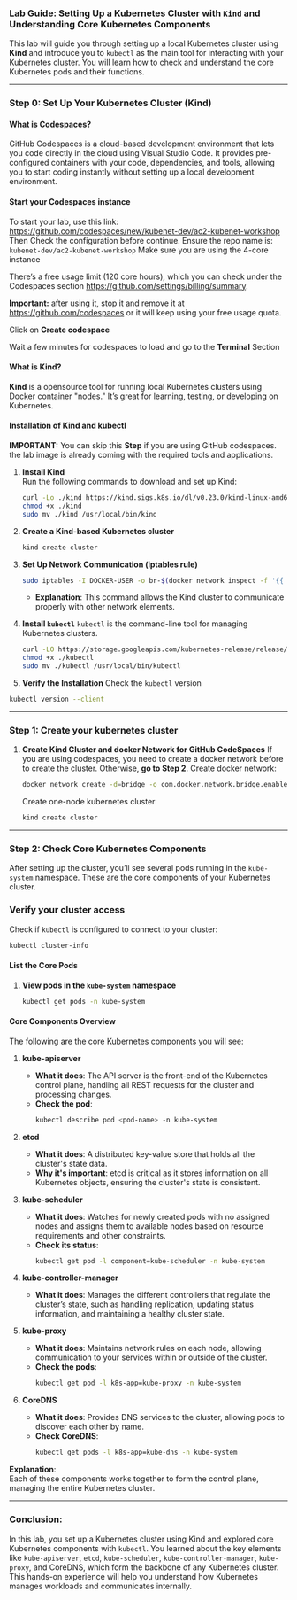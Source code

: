 ### Lab Guide: Setting Up a Kubernetes Cluster with `Kind` and Understanding Core Kubernetes Components

This lab will guide you through setting up a local Kubernetes cluster using **Kind** and introduce you to `kubectl` as the main tool for interacting with your Kubernetes cluster. You will learn how to check and understand the core Kubernetes pods and their functions.

---

### **Step 0: Set Up Your Kubernetes Cluster (Kind)**

#### **What is Codespaces?**
GitHub Codespaces is a cloud-based development environment that lets you code directly in the cloud using Visual Studio Code. It provides pre-configured containers with your code, dependencies, and tools, allowing you to start coding instantly without setting up a local development environment.

#### **Start your Codespaces instance**
To start your lab, use this link: https://github.com/codespaces/new/kubenet-dev/ac2-kubenet-workshop
Then Check the configuration before continue. Ensure the repo name is: `kubenet-dev/ac2-kubenet-workshop`
Make sure you are using the 4-core instance

There’s a free usage limit (120 core hours), which you can check under the Codespaces section
https://github.com/settings/billing/summary.

   **Important:** after using it, stop it and remove it at https://github.com/codespaces or it will keep using your free usage quota.

Click on **Create codespace**

Wait a few minutes for codespaces to load and go to the **Terminal** Section

#### **What is Kind?**
**Kind** is a opensource tool for running local Kubernetes clusters using Docker container "nodes." It’s great for learning, testing, or developing on Kubernetes.

#### **Installation of Kind and kubectl**

  **IMPORTANT:** You can skip this **Step** if you are using GitHub codespaces. the lab image is already coming with the required tools and applications.

1. **Install Kind**  
   Run the following commands to download and set up Kind:
   ```bash
   curl -Lo ./kind https://kind.sigs.k8s.io/dl/v0.23.0/kind-linux-amd64
   chmod +x ./kind
   sudo mv ./kind /usr/local/bin/kind
   ```
2. **Create a Kind-based Kubernetes cluster**  
   ```bash
   kind create cluster
   ```

3. **Set Up Network Communication (iptables rule)**
   ```bash
   sudo iptables -I DOCKER-USER -o br-$(docker network inspect -f '{{ printf "%.12s" .ID }}' kind) -j ACCEPT
   ```
   - **Explanation**: This command allows the Kind cluster to communicate properly with other network elements.

4. **Install `kubectl`**
`kubectl` is the command-line tool for managing Kubernetes clusters.
   ```bash
   curl -LO https://storage.googleapis.com/kubernetes-release/release/$(curl -s https://storage.googleapis.com/kubernetes-release/release/stable.txt)/bin/linux/amd64/kubectl
   chmod +x ./kubectl
   sudo mv ./kubectl /usr/local/bin/kubectl
   ```
5.  **Verify the Installation**
Check the `kubectl` version
   ```bash
   kubectl version --client
   ```
---

### **Step 1: Create your kubernetes cluster**
1. **Create Kind Cluster and docker Network for GitHub CodeSpaces**
   If you are using codespaces, you need to create a docker network before to create the cluster. Otherwise, **go to Step 2**.
   Create docker network:
   ```bash
   docker network create -d=bridge -o com.docker.network.bridge.enable_ip_masquerade=true -o com.docker.network.driver.mtu=1500 --subnet fc00:f853:ccd:e793::/64 kind
   ```
   Create one-node kubernetes cluster
   ```bash
   kind create cluster
   ```

---

### **Step 2: Check Core Kubernetes Components**
After setting up the cluster, you’ll see several pods running in the `kube-system` namespace. These are the core components of your Kubernetes cluster.

### **Verify your cluster access**  
   Check if `kubectl` is configured to connect to your cluster:
   ```bash
   kubectl cluster-info
   ```

#### **List the Core Pods**
1. **View pods in the `kube-system` namespace**
   ```bash
   kubectl get pods -n kube-system
   ```

#### **Core Components Overview**
The following are the core Kubernetes components you will see:

1. **kube-apiserver**
   - **What it does**: The API server is the front-end of the Kubernetes control plane, handling all REST requests for the cluster and processing changes.
   - **Check the pod**:
     ```bash
     kubectl describe pod <pod-name> -n kube-system
     ```

2. **etcd**
   - **What it does**: A distributed key-value store that holds all the cluster's state data.
   - **Why it's important**: etcd is critical as it stores information on all Kubernetes objects, ensuring the cluster's state is consistent.

3. **kube-scheduler**
   - **What it does**: Watches for newly created pods with no assigned nodes and assigns them to available nodes based on resource requirements and other constraints.
   - **Check its status**:
     ```bash
     kubectl get pod -l component=kube-scheduler -n kube-system
     ```

4. **kube-controller-manager**
   - **What it does**: Manages the different controllers that regulate the cluster’s state, such as handling replication, updating status information, and maintaining a healthy cluster state.

5. **kube-proxy**
   - **What it does**: Maintains network rules on each node, allowing communication to your services within or outside of the cluster.
   - **Check the pods**:
     ```bash
     kubectl get pod -l k8s-app=kube-proxy -n kube-system
     ```

6. **CoreDNS**
   - **What it does**: Provides DNS services to the cluster, allowing pods to discover each other by name.
   - **Check CoreDNS**:
     ```bash
     kubectl get pods -l k8s-app=kube-dns -n kube-system
     ```

**Explanation**:  
Each of these components works together to form the control plane, managing the entire Kubernetes cluster.


---

### **Conclusion:**
In this lab, you set up a Kubernetes cluster using Kind and explored core Kubernetes components with `kubectl`. You learned about the key elements like `kube-apiserver`, `etcd`, `kube-scheduler`, `kube-controller-manager`, `kube-proxy`, and CoreDNS, which form the backbone of any Kubernetes cluster. This hands-on experience will help you understand how Kubernetes manages workloads and communicates internally.
